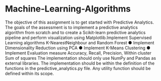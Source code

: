 # Machine-Learning-Algorithms
The objective of this assignment is to get started with Predictive Analytics. The goals of the assessment is to implement a predictive analytics algorithm from scratch and to create a Scikit-learn predictive analytics pipeline and perform visualization using Matplotlib.Implement Supervised Learning algorithms K-NearestNeighbour and Random Forest ● Implement Dimensionality Reduction using PCA ● Implement K-Means Clustering ● Implement Evaluation measure Accuracy, Recall, Precision, Within cluster Sum of squares The implementation should only use NumPy and Pandas as external libraries. The implementation should be within the definition of the functions in the predictive_analytics.py file. Any utility function should be defined within its scope.
